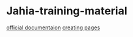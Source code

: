 # Jahia-training-material
[official documentaion](https://academy.jahia.com/training-kb/online-developer-training#developer-training)
[creating pages](https://academy.jahia.com/documentation/jahia-cms/jahia-8.2/developer/javascript-module-development/introduction-to-jahia-javascript-modules)

